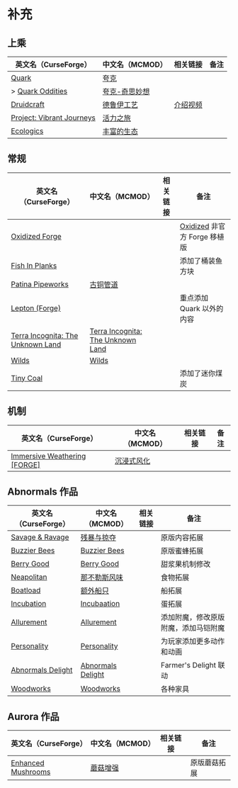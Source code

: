 # 补充

## 上乘

| 英文名（CurseForge）                                                                               | 中文名（MCMOD）                                       | 相关链接                                               | 备注 |
| -------------------------------------------------------------------------------------------------- | ----------------------------------------------------- | ------------------------------------------------------ | ---- |
| [Quark](https://www.curseforge.com/minecraft/mc-mods/quark)                                        | [夸克](https://www.mcmod.cn/class/527.html)           |                                                        |      |
| > [Quark Oddities](https://www.curseforge.com/minecraft/mc-mods/quark-oddities)                    | [夸克-奇思妙想](https://www.mcmod.cn/class/1823.html) |                                                        |      |
| [Druidcraft](https://www.curseforge.com/minecraft/mc-mods/druidcraft)                              | [德鲁伊工艺](https://www.mcmod.cn/class/3479.html)    | [介绍视频](https://www.bilibili.com/video/av413176041) |      |
| [Project: Vibrant Journeys](https://www.curseforge.com/minecraft/mc-mods/project-vibrant-journeys) | [活力之旅](https://www.mcmod.cn/class/1564.html)      |                                                        |      |
| [Ecologics](https://www.curseforge.com/minecraft/mc-mods/ecologics)                                | [丰富的生态](https://www.mcmod.cn/class/6198.html)    |                                                        |      |

## 常规

| 英文名（CurseForge）                                                                             | 中文名（MCMOD）                                                           | 相关链接 | 备注                                                                                  |
| ------------------------------------------------------------------------------------------------ | ------------------------------------------------------------------------- | -------- | ------------------------------------------------------------------------------------- |
| [Oxidized Forge](https://www.curseforge.com/minecraft/mc-mods/oxidized-forge)                    |                                                                           |          | [Oxidized](https://www.curseforge.com/minecraft/mc-mods/oxidized) 非官方 Forge 移植版 |
| [Fish In Planks](https://www.curseforge.com/minecraft/mc-mods/fish-in-planks)                    |                                                                           |          | 添加了桶装鱼方块                                                                      |
| [Patina Pipeworks](https://www.curseforge.com/minecraft/mc-mods/patina-pipeworks)                | [古铜管道](https://www.mcmod.cn/class/6033.html)                          |          |                                                                                       |
| [Lepton (Forge)](https://www.curseforge.com/minecraft/mc-mods/lepton)                            |                                                                           |          | 重点添加 Quark 以外的内容                                                             |
| [Terra Incognita: The Unknown Land](https://www.curseforge.com/minecraft/mc-mods/terraincognita) | [Terra Incognita: The Unknown Land](https://www.mcmod.cn/class/3784.html) |          |                                                                                       |
| [Wilds](https://www.curseforge.com/minecraft/mc-mods/wilds)                                      | [Wilds](https://www.mcmod.cn/class/4412.html)                             |          |                                                                                       |
| [Tiny Coal](https://www.curseforge.com/minecraft/mc-mods/tiny-coal)                              |                                                                           |          | 添加了迷你煤炭                                                                        |

## 机制

| 英文名（CurseForge）                                                                                    | 中文名（MCMOD）                                    | 相关链接 | 备注 |
| ------------------------------------------------------------------------------------------------------- | -------------------------------------------------- | -------- | ---- |
| [Immersive Weathering [FORGE]](https://www.curseforge.com/minecraft/mc-mods/immersive-weathering-forge) | [沉浸式风化](https://www.mcmod.cn/class/6057.html) |          |      |

## Abnormals 作品

| 英文名（CurseForge）                                                                | 中文名（MCMOD）                                           | 相关链接 | 备注                                 |
| ----------------------------------------------------------------------------------- | --------------------------------------------------------- | -------- | ------------------------------------ |
| [Savage & Ravage](https://www.curseforge.com/minecraft/mc-mods/savage-and-ravage)   | [残暴与掠夺](https://www.mcmod.cn/class/3481.html)        |          | 原版内容拓展                         |
| [Buzzier Bees](https://www.curseforge.com/minecraft/mc-mods/buzzier-bees)           | [Buzzier Bees](https://www.mcmod.cn/class/2326.html)      |          | 原版蜜蜂拓展                         |
| [Berry Good](https://www.curseforge.com/minecraft/mc-mods/berry-good)               | [Berry Good](https://www.mcmod.cn/class/3480.html)        |          | 甜浆果机制修改                       |
| [Neapolitan](https://www.curseforge.com/minecraft/mc-mods/neapolitan)               | [那不勒斯风味](https://www.mcmod.cn/class/3212.html)      |          | 食物拓展                             |
| [Boatload](https://www.curseforge.com/minecraft/mc-mods/boatload)                   | [额外船只](https://www.mcmod.cn/class/3222.html)          |          | 船拓展                               |
| [Incubation](https://www.curseforge.com/minecraft/mc-mods/incubation)               | [Incubaation](https://www.mcmod.cn/class/3927.html)       |          | 蛋拓展                               |
| [Allurement](https://www.curseforge.com/minecraft/mc-mods/allurement)               | [Allurement](https://www.mcmod.cn/class/3611.html)        |          | 添加附魔，修改原版附魔，添加马铠附魔 |
| [Personality](https://www.curseforge.com/minecraft/mc-mods/personality)             | [Personality](https://www.mcmod.cn/class/3610.html)       |          | 为玩家添加更多动作和动画             |
| [Abnormals Delight](https://www.curseforge.com/minecraft/mc-mods/abnormals-delight) | [Abnormals Delight](https://www.mcmod.cn/class/3585.html) |          | Farmer's Delight 联动                |
| [Woodworks](https://www.curseforge.com/minecraft/mc-mods/woodworks)                 | [Woodworks](https://www.mcmod.cn/class/7872.html)         |          | 各种家具                             |

## Aurora 作品

| 英文名（CurseForge）                                                                  | 中文名（MCMOD）                                  | 相关链接 | 备注         |
| ------------------------------------------------------------------------------------- | ------------------------------------------------ | -------- | ------------ |
| [Enhanced Mushrooms](https://www.curseforge.com/minecraft/mc-mods/enhanced-mushrooms) | [蘑菇增强](https://www.mcmod.cn/class/3854.html) |          | 原版蘑菇拓展 |
